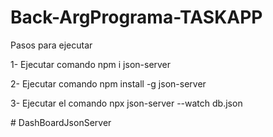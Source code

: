 ﻿# Back-ArgPrograma-TASKAPP

 Pasos para ejecutar 
 
1- Ejecutar comando npm i json-server

2- Ejecutar comando npm install -g json-server

3- Ejecutar el comando npx json-server --watch db.json

#   D a s h B o a r d J s o n S e r v e r  
 